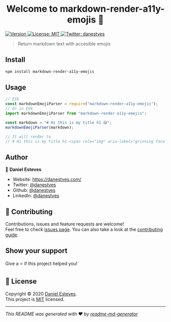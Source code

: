 <h1 align="center">Welcome to markdown-render-a11y-emojis 👋</h1>
<p>
  <a href="https://www.npmjs.com/package/markdown-render-a11y-emojis" target="_blank">
    <img alt="Version" src="https://img.shields.io/npm/v/markdown-render-a11y-emojis.svg">
  </a>
  <a href="fffff" target="_blank">
    <img alt="License: MIT" src="https://img.shields.io/badge/License-MIT-yellow.svg" />
  </a>
  <a href="https://twitter.com/danestves" target="_blank">
    <img alt="Twitter: danestves" src="https://img.shields.io/twitter/follow/danestves.svg?style=social" />
  </a>
</p>

> Return markdown text with accesible emojis

## Install

```sh
npm install markdown-render-a11y-emojis
```

## Usage

```js
// ES5
const markdownEmojiParser = require("markdown-render-a11y-emojis");
// Or in ES6
import markdownEmojiParser from "markdown-render-a11y-emojis";

const markdown = "# Hi this is my title h1 😅";
markdownEmojiParser(markdown);

// It will render to
// # Hi this is my title h1 <span role="img" aria-label="grinning face with sweat">😅</span>
```

## Author

👤 **Daniel Esteves**

- Website: https://danestves.com/
- Twitter: [@danestves](https://twitter.com/danestves)
- Github: [@danestves](https://github.com/danestves)
- LinkedIn: [@danestves](https://linkedin.com/in/danestves)

## 🤝 Contributing

Contributions, issues and feature requests are welcome!<br />Feel free to check [issues page](https://github.com/danestves/markdown-rend). You can also take a look at the [contributing guide](dfds).

## Show your support

Give a ⭐️ if this project helped you!

## 📝 License

Copyright © 2020 [Daniel Esteves](https://github.com/danestves).<br />
This project is [MIT](fffff) licensed.

---

_This README was generated with ❤️ by [readme-md-generator](https://github.com/kefranabg/readme-md-generator)_
